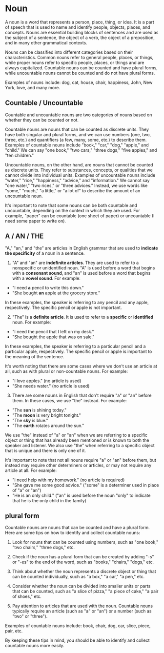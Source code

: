 # Noun

A noun is a word that represents a person, place, thing, or idea. It is a part of speech that is used to name and identify people, objects, places, and concepts. Nouns are essential building blocks of sentences and are used as the subject of a sentence, the object of a verb, the object of a preposition, and in many other grammatical contexts.

Nouns can be classified into different categories based on their characteristics. Common nouns refer to general people, places, or things, while proper nouns refer to specific people, places, or things and are always capitalized. Countable nouns can be counted and have plural forms, while uncountable nouns cannot be counted and do not have plural forms.

Examples of nouns include: dog, cat, house, chair, happiness, John, New York, love, and many more.


## Countable / Uncountable

Countable and uncountable nouns are two categories of nouns based on whether they can be counted or not.

Countable nouns are nouns that can be counted as discrete units. They have both singular and plural forms, and we can use numbers (one, two, three, etc.) and quantifiers (a few, many, some, etc.) to describe them. Examples of countable nouns include "book," "car," "dog," "apple," and "child." We can say "one book," "two cars," "three dogs," "five apples," and "ten children."

Uncountable nouns, on the other hand, are nouns that cannot be counted as discrete units. They refer to substances, concepts, or qualities that we cannot divide into individual units. Examples of uncountable nouns include "water," "rice," "happiness," "advice," and "information." We cannot say "one water," "two rices," or "three advices." Instead, we use words like "some," "much," "a little," or "a lot of" to describe the amount of an uncountable noun.

It's important to note that some nouns can be both countable and uncountable, depending on the context in which they are used. For example, "paper" can be countable (one sheet of paper) or uncountable (I need some paper to write on).


## A / AN / THE

"A," "an," and "the" are articles in English grammar that are used to **indicate the specificity** of a noun in a sentence.

1. "A" and "an" are **indefinite articles**. They are used to refer to a nonspecific or unidentified noun. "A" is used before a word that begins with a **consonant sound**, and "an" is used before a word that begins with a **vowel sound**. For example:

- "I need **a** pencil to write this down."
- "She bought **an** apple at the grocery store."

In these examples, the speaker is referring to any pencil and any apple, respectively. The specific pencil or apple is not important.

2. "The" is a **definite article**. It is used to refer to a **specific** or **identified** noun. For example:

- "I need the pencil that I left on my desk."
- "She bought the apple that was on sale."

In these examples, the speaker is referring to a particular pencil and a particular apple, respectively. The specific pencil or apple is important to the meaning of the sentence.

It's worth noting that there are some cases where we don't use an article at all, such as with plural or non-countable nouns. For example:

- "I love apples." (no article is used)
- "She needs water." (no article is used)

3. There are some nouns in English that don't require "a" or "an" before them. In these cases, we use "the" instead. For example:

- "The **sun** is shining today."
- "The **moon** is very bright tonight."
- "The **sky** is blue."
- "The **earth** rotates around the sun."

We use "the" instead of "a" or "an" when we are referring to a specific object or thing that has already been mentioned or is known to both the speaker and listener. We also use "the" when referring to a specific object that is unique and there is only one of it.

It's important to note that not all nouns require "a" or "an" before them, but instead may require other determiners or articles, or may not require any article at all. For example:

- "I need help with my homework." (no article is required)
- "She gave me some good advice." ("some" is a determiner used in place of "a" or "an")
- "He is an only child." ("an" is used before the noun "only" to indicate that he is the only child in the family)

## plural form
Countable nouns are nouns that can be counted and have a plural form. Here are some tips on how to identify and collect countable nouns:

1. Look for nouns that can be counted using numbers, such as "one book," "two chairs," "three dogs," etc.

2. Check if the noun has a plural form that can be created by adding "-s" or "-es" to the end of the word, such as "books," "chairs," "dogs," etc.

3. Think about whether the noun represents a discrete object or thing that can be counted individually, such as "a box," "a car," "a pen," etc.

4. Consider whether the noun can be divided into smaller units or parts that can be counted, such as "a slice of pizza," "a piece of cake," "a pair of shoes," etc.

5. Pay attention to articles that are used with the noun. Countable nouns typically require an article (such as "a" or "an") or a number (such as "two" or "three").

Examples of countable nouns include: book, chair, dog, car, slice, piece, pair, etc.

By keeping these tips in mind, you should be able to identify and collect countable nouns more easily.
